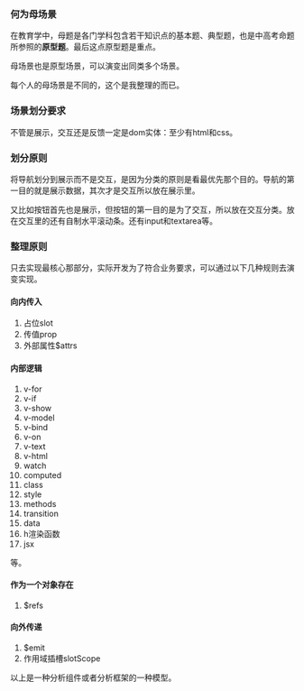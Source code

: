  
 ### 何为母场景

在教育学中，母题是各门学科包含若干知识点的基本题、典型题，也是中高考命题所参照的**原型题**。最后这点原型题是重点。

母场景也是原型场景，可以演变出同类多个场景。

每个人的母场景是不同的，这个是我整理的而已。

 ### 场景划分要求

 不管是展示，交互还是反馈一定是dom实体：至少有html和css。

 ### 划分原则

将导航划分到展示而不是交互，是因为分类的原则是看最优先那个目的。导航的第一目的就是展示数据，其次才是交互所以放在展示里。

又比如按钮首先也是展示，但按钮的第一目的是为了交互，所以放在交互分类。放在交互里的还有自制水平滚动条。还有input和textarea等。


### 整理原则

只去实现最核心那部分，实际开发为了符合业务要求，可以通过以下几种规则去演变实现。


#### 向内传入

1. 占位slot
2. 传值prop
3. 外部属性$attrs


#### 内部逻辑

1. v-for
2. v-if
3. v-show
4. v-model
5. v-bind
6. v-on
7. v-text
8. v-html
9. watch
10. computed
11. class
12. style
13. methods
14. transition
15. data
16. h渲染函数
17. jsx


等。

#### 作为一个对象存在

1. $refs

#### 向外传递

1. $emit
2. 作用域插槽slotScope


以上是一种分析组件或者分析框架的一种模型。